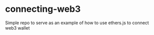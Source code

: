 # connecting-web3
Simple repo to serve as an example of how to use ethers.js to connect web3 wallet

